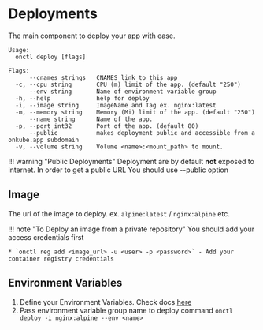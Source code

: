 # Deployments

The main component to deploy your app with ease. 

``` 
Usage:
  onctl deploy [flags]

Flags:
      --cnames strings   CNAMES link to this app
  -c, --cpu string       CPU (m) limit of the app. (default "250")
      --env string       Name of environment variable group
  -h, --help             help for deploy
  -i, --image string     ImageName and Tag ex. nginx:latest
  -m, --memory string    Memory (Mi) limit of the app. (default "250")
      --name string      Name of the app.
  -p, --port int32       Port of the app. (default 80)
      --public           makes deployment public and accessible from a onkube.app subdomain
  -v, --volume string    Volume <name>:<mount_path> to mount.

```

!!! warning "Public Deployments"
    Deployment are by default **not** exposed to internet. In order to get a public URL
    You should use --public option

## Image

The url of the image to deploy. ex. `alpine:latest` / `nginx:alpine` etc.

!!! note "To Deploy an image from a private repository"
    You should add your access credentials first

    * `onctl reg add <image_url> -u <user> -p <password>` - Add your container registry credentials 


## Environment Variables

1. Define your Environment Variables. Check docs [here](/envvars/#env-file)
2. Pass environment variable group name to deploy command 
        ```
        onctl deploy -i nginx:alpine --env <name>
        ```
